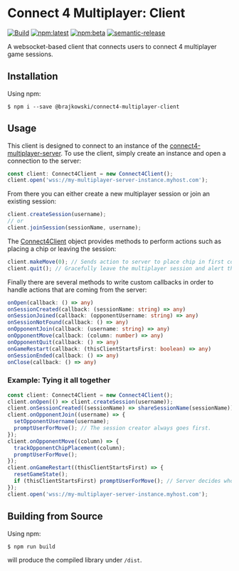 # Connect 4 Multiplayer: Client

[![Build](https://github.com/brajkowski/connect4-multiplayer-client/actions/workflows/build.yml/badge.svg)](https://github.com/brajkowski/connect4-multiplayer-client/actions/workflows/build.yml)
[![npm:latest](https://img.shields.io/npm/v/@brajkowski/connect4-multiplayer-client/latest?color=limegreen&logo=npm)](https://www.npmjs.com/package/@brajkowski/connect4-multiplayer-client)
[![npm:beta](https://img.shields.io/npm/v/@brajkowski/connect4-multiplayer-client/beta?logo=npm)](https://www.npmjs.com/package/@brajkowski/connect4-multiplayer-client)
[![semantic-release](https://img.shields.io/badge/%20%20%F0%9F%93%A6%F0%9F%9A%80-semantic--release-e10079.svg)](https://github.com/semantic-release/semantic-release)

A websocket-based client that connects users to connect 4 multiplayer game sessions.

## Installation

Using npm:

```
$ npm i --save @brajkowski/connect4-multiplayer-client
```

## Usage

This client is designed to connect to an instance of the [connect4-multiplayer-server](https://github.com/brajkowski/connect4-multiplayer-server).
To use the client, simply create an instance and open a connection to the server:

```ts
const client: Connect4Client = new Connect4Client();
client.open('wss://my-multiplayer-server-instance.myhost.com');
```

From there you can either create a new multiplayer session or join an existing session:

```ts
client.createSession(username);
// or
client.joinSession(sessionName, username);
```

The [Connect4Client](src/client.ts) object provides methods to perform actions such as placing a chip or leaving the session:

```ts
client.makeMove(0); // Sends action to server to place chip in first column.
client.quit(); // Gracefully leave the multiplayer session and alert the server.
```

Finally there are several methods to write custom callbacks in order to handle actions that are coming from the server:

```ts
onOpen(callback: () => any)
onSessionCreated(callback: (sessionName: string) => any)
onSessionJoined(callback: (opponentUsername: string) => any)
onSessionNotFound(callback: () => any)
onOpponentJoin(callback: (username: string) => any)
onOpponentMove(callback: (column: number) => any)
onOpponentQuit(callback: () => any)
onGameRestart(callback: (thisClientStartsFirst: boolean) => any)
onSessionEnded(callback: () => any)
onClose(callback: () => any)
```

### Example: Tying it all together

```ts
const client: Connect4Client = new Connect4Client();
client.onOpen(() => client.createSession(username));
client.onSessionCreated((sessionName) => shareSessionName(sessionName));
client.onOpponentJoin((username) => {
  setOpponentUsername(username);
  promptUserForMove(); // The session creator always goes first.
});
client.onOpponentMove((column) => {
  trackOpponentChipPlacement(column);
  promptUserForMove();
});
client.onGameRestart((thisClientStartsFirst) => {
  resetGameState();
  if (thisClientStartsFirst) promptUserForMove(); // Server decides who goes first.
});
client.open('wss://my-multiplayer-server-instance.myhost.com');
```

## Building from Source

Using npm:

```
$ npm run build
```

will produce the compiled library under `/dist`.
